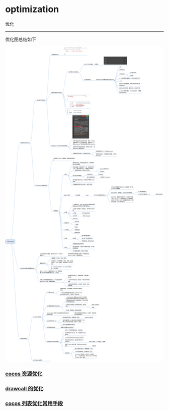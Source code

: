 # optimization
优化

------

优化图总结如下

![](https://github.com/sanzhixiong1986/optimization/blob/main/1.png)

### [cocos 资源优化](https://github.com/sanzhixiong1986/optimization/blob/main/README1.md)

### [drawcall 的优化](https://github.com/sanzhixiong1986/optimization/blob/main/README2.md)

### [cocos 列表优化常用手段](https://www.cnblogs.com/xyptechnology/p/13212704.html)

